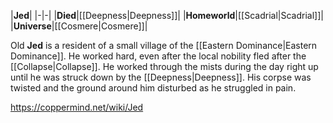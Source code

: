 |**Jed**|
|-|-|
|**Died**|[[Deepness\|Deepness]]|
|**Homeworld**|[[Scadrial\|Scadrial]]|
|**Universe**|[[Cosmere\|Cosmere]]|

Old **Jed** is a resident of a small village of the [[Eastern Dominance\|Eastern Dominance]].
He worked hard, even after the local nobility fled after the [[Collapse\|Collapse]]. He worked through the mists during the day right up until he was struck down by the [[Deepness\|Deepness]]. His corpse was twisted and the ground around him disturbed as he struggled in pain.



https://coppermind.net/wiki/Jed